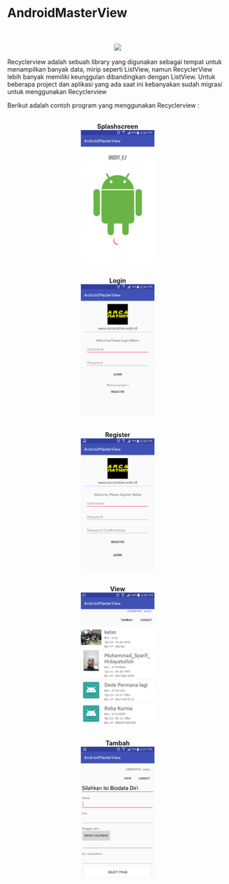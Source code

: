 # AndroidMasterView

<p align="center">
  <br></br>
  <img src="https://github.com/arcanavi/AndroidMasterView/blob/master/dg_recycler_architecture.png" widht="450" height="300" />   
</p>

Recyclerview adalah sebuah library yang digunakan sebagai tempat untuk menampilkan banyak data, mirip seperti ListView, namun RecyclerView lebih banyak memiliki keunggulan dibandingkan dengan ListView. Untuk beberapa project dan aplikasi yang ada saat ini kebanyakan sudah migrasi untuk menggunakan Recyclerview

Berikut adalah contoh program yang menggunakan Recyclerview :



<p align="center">
  <br><b>Splashscreen</b></br>
  <img src="https://github.com/arcanavi/AndroidMasterView/blob/master/splashscreen.png" widht="600" height="300" />   
</p>

<p align="center">
    <br><b>Login</b></br>
<img src="https://github.com/arcanavi/AndroidMasterView/blob/master/login.png" widht="450" height="300" />   
</p>

<p align="center">
    <br><b>Register</b></br>
<img src="https://github.com/arcanavi/AndroidMasterView/blob/master/register.png" widht="450" height="300" />   
</p>

<p align="center">
    <br><b>View</b></br>
<img src="https://github.com/arcanavi/AndroidMasterView/blob/master/view.png" widht="450" height="300" />   
</p>

<p align="center">
    <br><b>Tambah</b></br>
<img src="https://github.com/arcanavi/AndroidMasterView/blob/master/tambah.png" widht="450" height="300" />   
</p>

